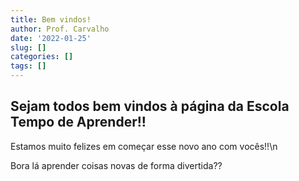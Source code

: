 ```yaml
---
title: Bem vindos!
author: Prof. Carvalho
date: '2022-01-25'
slug: []
categories: []
tags: []
---
```

## Sejam todos bem vindos à página da Escola Tempo de Aprender!!

Estamos muito felizes em começar esse novo ano com vocês!!\n

Bora lá aprender coisas novas de forma divertida??